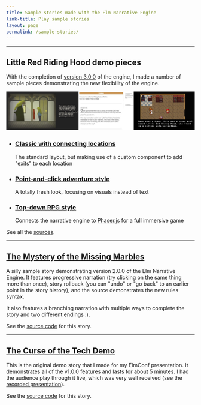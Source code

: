 ```yaml
---
title: Sample stories made with the Elm Narrative Engine
link-title: Play sample stories
layout: page
permalink: /sample-stories/
---
```


---

<a name="v3-demos"></a>

## Little Red Riding Hood demo pieces

With the completion of [version 3.0.0](/2017/07/15/v3-release/) of the engine, I made a number of sample pieces demonstrating the new flexibility of the engine.

![Game screenshots](/sample-stories/little-red-riding-hood/little-red-riding-hood-screenshots.jpg)

- ### [Classic with connecting locations](little-red-riding-hood/classic/) 

  The standard layout, but making use of a custom component to add "exits" to each location

- ### [Point-and-click adventure style](little-red-riding-hood/point-and-click/)

  A totally fresh look, focusing on visuals instead of text

- ### [Top-down RPG style](little-red-riding-hood/top-down/)

  Connects the narrative engine to [Phaser.js](https://phaser.io/) for a full immersive game

See all the [sources](https://github.com/jschomay/little-red-riding-hood).

---

## [The Mystery of the Missing Marbles](mystery-of-the-missing-marbles/)

A silly sample story demonstrating version 2.0.0 of the Elm Narrative Engine.  It features progressive narration (try clicking on the same thing more than once), story rollback (you can "undo" or "go back" to an earlier point in the story history), and the source demonstrates the new rules syntax.

It also features a branching narration with multiple ways to complete the story and two different endings :).

See the [source code](https://github.com/jschomay/elm-interactive-story-starter/tree/2.0.1/src) for this story.

---

## [The Curse of the Tech Demo](curse-of-the-tech-demo/)

This is the original demo story that I made for my ElmConf presentation.  It demonstrates all of the v1.0.0 features and lasts for about 5 minutes.  I had the audience play through it live, which was very well received (see the [recorded presentation](http://youtube.com/watch?v=t8RSxzpw1Yw)).

See the [source code](https://github.com/jschomay/elm-interactive-story-starter/tree/1.0.0/src) for this story.
